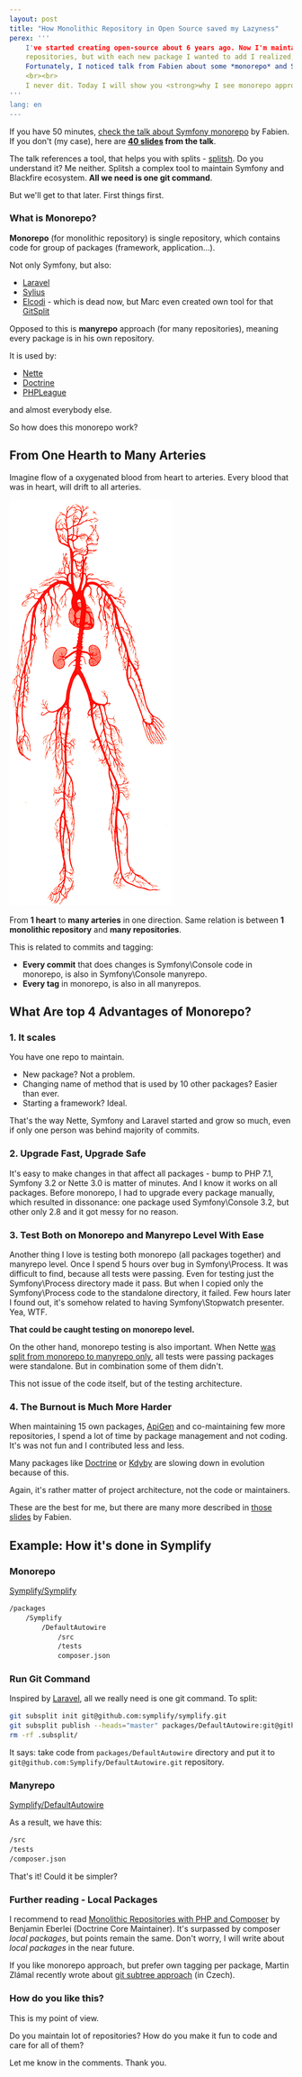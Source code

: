 ```yaml
---
layout: post
title: "How Monolithic Repository in Open Source saved my Lazyness"
perex: '''
    I've started creating open-source about 6 years ago. Now I'm maintaining over 20 repositories. I used classic standalone
    repositories, but with each new package I wanted to add I realized, how much work it needs to keep everything up-to-date and consistent. So I didn't and got stuck.
    Fortunately, I noticed talk from Fabien about some *monorepo* and Symfony. I said to myself: "I don't know a think about it. Let's try it out. I can return if it sucks."
    <br><br>
    I never dit. Today I will show you <strong>why I see monorepo approach in open-source so awesome</strong>.
'''
lang: en
---
```


If you have 50 minutes, [check the talk about Symfony monorepo](https://www.youtube.com/watch?v=4w3-f6Xhvu8) by Fabien. If you don't (my case), here are **[40 slides](https://speakerdeck.com/fabpot/a-monorepo-vs-manyrepos) from the talk**.

The talk references a tool, that helps you with splits - [splitsh](https://github.com/splitsh/lite). Do you understand it? Me neither.
Splitsh a complex tool to maintain Symfony and Blackfire ecosystem. **All we need is one git command**.

But we'll get to that later. First things first.


### What is Monorepo?

**Monorepo** (for monolithic repository) is single repository, which contains code for group of packages (framework, application...).

Not only Symfony, but also:

- [Laravel](https://github.com/laravel/framework)
- [Sylius](https://github.com/Sylius/Sylius)
- [Elcodi](https://github.com/elcodi/elcodi/) - which is dead now, but Marc even created own tool for that [GitSplit](http://gitsplit.com)


Opposed to this is **manyrepo** approach (for many repositories), meaning every package is in his own repository.

It is used by:

- [Nette](https://github.com/nette/)
- [Doctrine](https://github.com/doctrine)
- [PHPLeague](https://github.com/thephpleague)

and almost everybody else.


So how does this monorepo work?


## From One Hearth to Many Arteries

Imagine flow of a oxygenated blood from heart to arteries. Every blood that was in heart, will drift to all arteries.

<img src="/assets/images/posts/2017/monorepo/blood-vein.png" alt="Blod vein" class="thumbnail">

From **1 heart** to **many arteries** in one direction. Same relation is between **1 monolithic repository** and **many repositories**.


This is related to commits and tagging:

- **Every commit** that does changes is Symfony\Console code in monorepo, is also in Symfony\Console manyrepo.
- **Every tag** in monorepo, is also in all manyrepos.


## What Are top 4 Advantages of Monorepo?

### 1. It scales

You have one repo to maintain.

- New package? Not a problem.
- Changing name of method that is used by 10 other packages? Easier than ever.
- Starting a framework? Ideal.

That's the way Nette, Symfony and Laravel started and grow so much, even if only one person was behind majority of commits.


### 2. Upgrade Fast, Upgrade Safe

It's easy to make changes in that affect all packages - bump to PHP 7.1, Symfony 3.2 or Nette 3.0 is matter of minutes.
And I know it works on all packages. Before monorepo, I had to upgrade every package manually, which resulted in dissonance:
one package used Symfony\Console 3.2, but other only 2.8 and it got messy for no reason.


### 3. Test Both on Monorepo and Manyrepo Level With Ease

Another thing I love is testing both monorepo (all packages together) and manyrepo level. Once I spend 5 hours over bug in Symfony\Process. It was difficult to find, because all tests were passing. Even for testing just the Symfony\Process directory made it pass. But when I copied only the Symfony\Process code to the standalone directory, it failed. Few hours later I found out, it's somehow related to having Symfony\Stopwatch presenter. Yea, WTF.

**That could be caught testing on monorepo level.**

On the other hand, monorepo testing is also important. When Nette [was split from monorepo to manyrepo only](https://phpfashion.com/prave-jsem-smazal-nette-framework), all tests were passing packages were standalone. But in combination some of them didn't.

This not issue of the code itself, but of the testing architecture.


### 4. The Burnout is Much More Harder

When maintaining 15 own packages, [ApiGen](https://github.com/Apigen) and co-maintaining few more repositories, I spend a lot of time by package management and not coding. It's was not fun and I contributed less and less.

Many packages like [Doctrine](http://github.com/doctrine) or [Kdyby](https://github.com/Kdyby) are slowing down in evolution because of this.

Again, it's rather matter of project  architecture, not the code or maintainers.


These are the best for me, but there are many more described in [those slides](https://speakerdeck.com/fabpot/a-monorepo-vs-manyrepos) by Fabien.


## Example: How it's done in Symplify

### Monorepo

[Symplify/Symplify](https://github.com/Symplify/Symplify)

```bash
/packages
    /Symplify
        /DefaultAutowire
            /src
            /tests
            composer.json
```

### Run Git Command

Inspired by [Laravel](https://github.com/laravel/framework/tree/17ee3fd536d1db54dd4ae117c5665b6d03761337/build), all we really need is one git command. To split:

```bash
git subsplit init git@github.com:symplify/symplify.git
git subsplit publish --heads="master" packages/DefaultAutowire:git@github.com:Symplify/DefaultAutowire.git
rm -rf .subsplit/
```

It says: take code from `packages/DefaultAutowire` directory and put it to `git@github.com:Symplify/DefaultAutowire.git` repository.

### Manyrepo

[Symplify/DefaultAutowire](https://github.com/Symplify/DefaultAutowire)

As a result, we have this:

```bash
/src
/tests
/composer.json
```

That's it! Could it be simpler?


### Further reading - Local Packages

I recommend to read [Monolithic Repositories with PHP and Composer](http://www.whitewashing.de/2015/04/11/monolithic_repositories_with_php_and_composer.html) by Benjamin Eberlei (Doctrine Core Maintainer). It's surpassed by composer *local packages*, but points remain the same. Don't worry, I will write about *local packages* in the near future.

If you like monorepo approach, but prefer own tagging per package, Martin Zlámal recently wrote about [git subtree approach](http://zlml.cz/vy-jeste-nemate-svuj-superprojekt) (in Czech).



### How do you like this?

This is my point of view.

Do you maintain lot of repositories? How do you make it fun to code and care for all of them?

Let me know in the comments. Thank you.